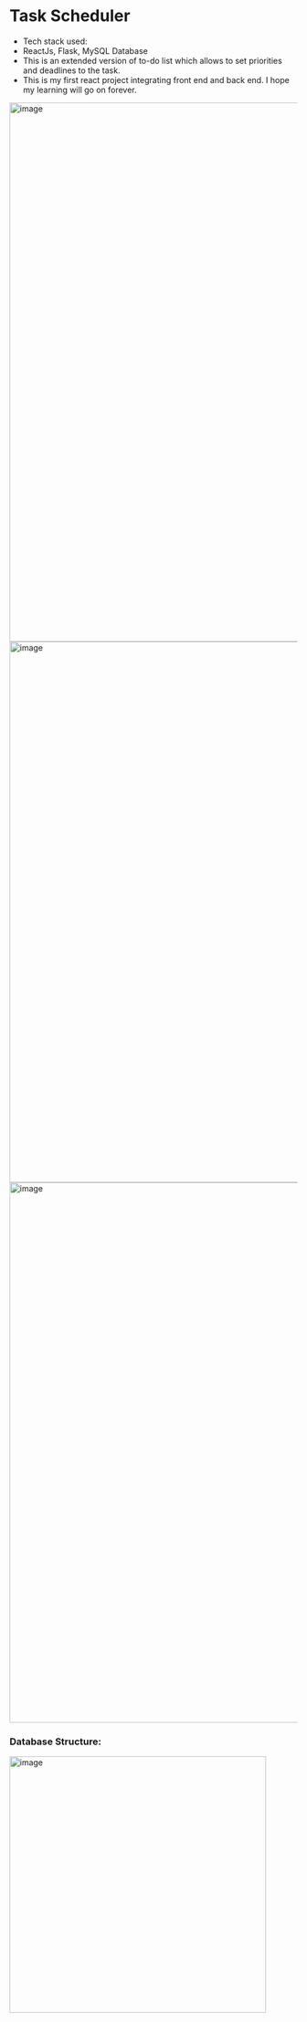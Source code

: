 # Task Scheduler
- Tech stack used:
- ReactJs, Flask, MySQL Database
- This is an extended version of to-do list which allows to set priorities and deadlines to the task.
- This is my first react project integrating front end and back end. I hope my learning will go on forever.

<img width="944" alt="image" src="https://github.com/AK16092003/Task_scheduler/assets/97865565/399c611c-b096-4801-b73f-26f088eb52ea">
<img width="947" alt="image" src="https://github.com/AK16092003/Task_scheduler/assets/97865565/1a17c66e-50e6-4695-a01a-bcb1b75419b3">
<img width="946" alt="image" src="https://github.com/AK16092003/Task_scheduler/assets/97865565/7bf59133-85eb-44af-9bbb-69ed1e9c38d1">

### Database Structure:
<img width="449" alt="image" src="https://github.com/AK16092003/Task_scheduler/assets/97865565/7e4848a3-b09c-41f3-bb3e-bf18a819191d">

